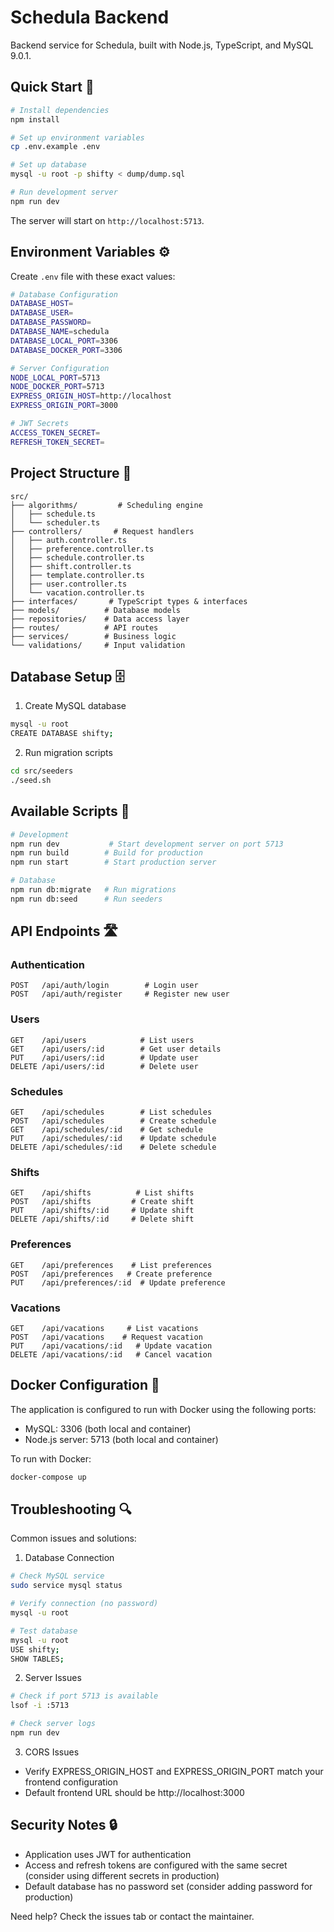# Schedula Backend

Backend service for Schedula, built with Node.js, TypeScript, and MySQL 9.0.1.

## Quick Start 🚀

```bash
# Install dependencies
npm install

# Set up environment variables
cp .env.example .env

# Set up database
mysql -u root -p shifty < dump/dump.sql

# Run development server
npm run dev
```

The server will start on `http://localhost:5713`.

## Environment Variables ⚙️

Create `.env` file with these exact values:
```bash
# Database Configuration
DATABASE_HOST=
DATABASE_USER=
DATABASE_PASSWORD=
DATABASE_NAME=schedula
DATABASE_LOCAL_PORT=3306
DATABASE_DOCKER_PORT=3306

# Server Configuration
NODE_LOCAL_PORT=5713
NODE_DOCKER_PORT=5713
EXPRESS_ORIGIN_HOST=http://localhost
EXPRESS_ORIGIN_PORT=3000

# JWT Secrets
ACCESS_TOKEN_SECRET=
REFRESH_TOKEN_SECRET=
```

## Project Structure 📁

```
src/
├── algorithms/         # Scheduling engine
│   ├── schedule.ts    
│   └── scheduler.ts   
├── controllers/       # Request handlers
│   ├── auth.controller.ts
│   ├── preference.controller.ts
│   ├── schedule.controller.ts
│   ├── shift.controller.ts
│   ├── template.controller.ts
│   ├── user.controller.ts
│   └── vacation.controller.ts
├── interfaces/       # TypeScript types & interfaces
├── models/          # Database models
├── repositories/    # Data access layer
├── routes/          # API routes
├── services/        # Business logic
└── validations/     # Input validation
```

## Database Setup 🗄️

1. Create MySQL database
```bash
mysql -u root
CREATE DATABASE shifty;
```

2. Run migration scripts
```bash
cd src/seeders
./seed.sh
```

## Available Scripts 📜

```bash
# Development
npm run dev           # Start development server on port 5713
npm run build        # Build for production
npm run start        # Start production server

# Database
npm run db:migrate   # Run migrations
npm run db:seed      # Run seeders
```

## API Endpoints 🛣️

### Authentication
```
POST   /api/auth/login        # Login user
POST   /api/auth/register     # Register new user
```

### Users
```
GET    /api/users            # List users
GET    /api/users/:id        # Get user details
PUT    /api/users/:id        # Update user
DELETE /api/users/:id        # Delete user
```

### Schedules
```
GET    /api/schedules        # List schedules
POST   /api/schedules        # Create schedule
GET    /api/schedules/:id    # Get schedule
PUT    /api/schedules/:id    # Update schedule
DELETE /api/schedules/:id    # Delete schedule
```

### Shifts
```
GET    /api/shifts          # List shifts
POST   /api/shifts         # Create shift
PUT    /api/shifts/:id     # Update shift
DELETE /api/shifts/:id     # Delete shift
```

### Preferences
```
GET    /api/preferences    # List preferences
POST   /api/preferences   # Create preference
PUT    /api/preferences/:id  # Update preference
```

### Vacations
```
GET    /api/vacations     # List vacations
POST   /api/vacations    # Request vacation
PUT    /api/vacations/:id   # Update vacation
DELETE /api/vacations/:id   # Cancel vacation
```

## Docker Configuration 🐳

The application is configured to run with Docker using the following ports:
- MySQL: 3306 (both local and container)
- Node.js server: 5713 (both local and container)

To run with Docker:
```bash
docker-compose up
```

## Troubleshooting 🔍

Common issues and solutions:

1. Database Connection
```bash
# Check MySQL service
sudo service mysql status

# Verify connection (no password)
mysql -u root

# Test database
mysql -u root
USE shifty;
SHOW TABLES;
```

2. Server Issues
```bash
# Check if port 5713 is available
lsof -i :5713

# Check server logs
npm run dev
```

3. CORS Issues
- Verify EXPRESS_ORIGIN_HOST and EXPRESS_ORIGIN_PORT match your frontend configuration
- Default frontend URL should be http://localhost:3000

## Security Notes 🔒

- Application uses JWT for authentication
- Access and refresh tokens are configured with the same secret (consider using different secrets in production)
- Default database has no password set (consider adding password for production)

Need help? Check the issues tab or contact the maintainer.
